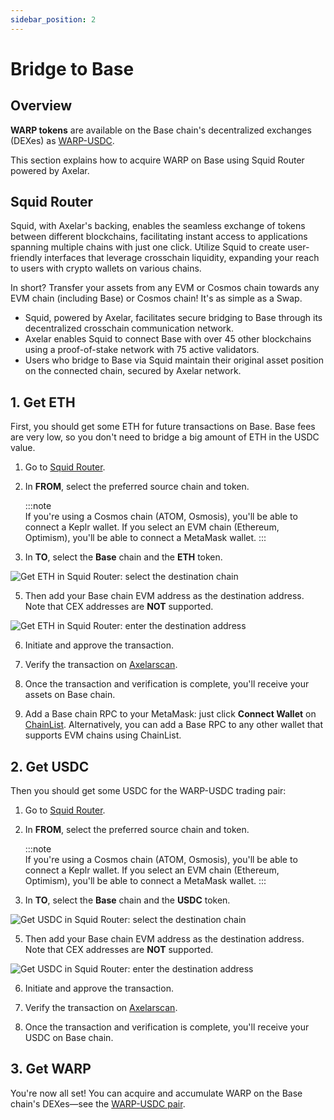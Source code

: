 ```yaml
---
sidebar_position: 2
---
```


# Bridge to Base

## Overview

**WARP tokens** are available on the Base chain's decentralized exchanges (DEXes) as [WARP-USDC](https://www.dextools.io/app/en/base/pair-explorer/0xf523d578816e1b537d8d69500d44d0c699b5d9a9?t=1714815531823). 

This section explains how to acquire WARP on Base using Squid Router powered by Axelar.

## Squid Router

Squid, with Axelar's backing, enables the seamless exchange of tokens between different blockchains, facilitating instant access to applications spanning multiple chains with just one click. Utilize Squid to create user-friendly interfaces that leverage crosschain liquidity, expanding your reach to users with crypto wallets on various chains.

In short? Transfer your assets from any EVM or Cosmos chain towards any EVM chain (including Base) or Cosmos chain! It's as simple as a Swap.

- Squid, powered by Axelar, facilitates secure bridging to Base through its decentralized crosschain communication network.
- Axelar enables Squid to connect Base with over 45 other blockchains using a proof-of-stake network with 75 active validators.
- Users who bridge to Base via Squid maintain their original asset position on the connected chain, secured by Axelar network.

## 1. Get ETH

First, you should get some ETH for future transactions on Base. Base fees are very low, so you don't need to bridge a big amount of ETH in the USDC value.

1. Go to [Squid Router](https://app.squidrouter.com/).

2. In **FROM**, select the preferred source chain and token.

   :::note  
   If you're using a Cosmos chain (ATOM, Osmosis), you'll be able to connect a Keplr wallet. If you select an EVM chain (Ethereum, Optimism), you'll be able to connect a MetaMask wallet.
   :::

3. In **TO**, select the **Base** chain and the **ETH** token.

![Get ETH in Squid Router: select the destination chain](https://i.ibb.co/HpY6P3L/unnamed-8.png)

5. Then add your Base chain EVM address as the destination address. Note that CEX addresses are **NOT** supported.

![Get ETH in Squid Router: enter the destination address](https://i.ibb.co/8bkBKx6/unnamed-7.png)

6. Initiate and approve the transaction.

7. Verify the transaction on [Axelarscan](https://axelarscan.io).

8. Once the transaction and verification is complete, you'll receive your assets on Base chain.

9. Add a Base chain RPC to your MetaMask: just click **Connect Wallet** on [ChainList](https://chainlist.org/chain/8453). Alternatively, you can add a Base RPC to any other wallet that supports EVM chains using ChainList.


## 2. Get USDC

Then you should get some USDC for the WARP-USDC trading pair:

1. Go to [Squid Router](https://app.squidrouter.com/).

2. In **FROM**, select the preferred source chain and token.

   :::note  
   If you're using a Cosmos chain (ATOM, Osmosis), you'll be able to connect a Keplr wallet. If you select an EVM chain (Ethereum, Optimism), you'll be able to connect a MetaMask wallet.
   :::

3. In **TO**, select the **Base** chain and the **USDC** token.

![Get USDC in Squid Router: select the destination chain](https://i.ibb.co/4p48qwp/unnamed-6.png)

5. Then add your Base chain EVM address as the destination address. Note that CEX addresses are **NOT** supported.

![Get USDC in Squid Router: enter the destination address](https://i.ibb.co/8bkBKx6/unnamed-7.png)

6. Initiate and approve the transaction.

7. Verify the transaction on [Axelarscan](https://axelarscan.io).

8. Once the transaction and verification is complete, you'll receive your USDC on Base chain.

## 3. Get WARP

You're now all set! You can acquire and accumulate WARP on the Base chain's DEXes—see the [WARP-USDC pair](https://www.dextools.io/app/en/base/pair-explorer/0xf523d578816e1b537d8d69500d44d0c699b5d9a9?t=1714815531823).
